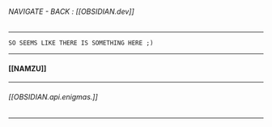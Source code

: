 ###### NAVIGATE - BACK : [[OBSIDIAN.dev]]
-----

	SO SEEMS LIKE THERE IS SOMETHING HERE ;)

-----
#### [[NAMZU]]




------
###### [[OBSIDIAN.api.enigmas.]]
-----
